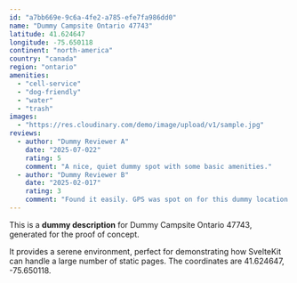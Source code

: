 ```yaml
---
id: "a7bb669e-9c6a-4fe2-a785-efe7fa986dd0"
name: "Dummy Campsite Ontario 47743"
latitude: 41.624647
longitude: -75.650118
continent: "north-america"
country: "canada"
region: "ontario"
amenities:
  - "cell-service"
  - "dog-friendly"
  - "water"
  - "trash"
images:
  - "https://res.cloudinary.com/demo/image/upload/v1/sample.jpg"
reviews:
  - author: "Dummy Reviewer A"
    date: "2025-07-022"
    rating: 5
    comment: "A nice, quiet dummy spot with some basic amenities."
  - author: "Dummy Reviewer B"
    date: "2025-02-017"
    rating: 3
    comment: "Found it easily. GPS was spot on for this dummy location."
---
```


This is a **dummy description** for Dummy Campsite Ontario 47743, generated for the proof of concept.

It provides a serene environment, perfect for demonstrating how SvelteKit can handle a large number of static pages. The coordinates are 41.624647, -75.650118.
